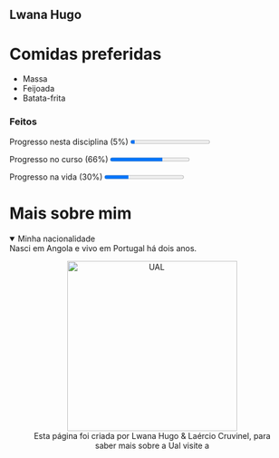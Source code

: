 ## Lwana Hugo
 
 <h1>Comidas preferidas</h1>
    <ul>
		<li>Massa
		</li>
		<li>Feijoada
			</li>
 	<li>Batata-frita
			</li>
    </ul>
    
    
   <section>
		<h3>Feitos</h3>
		<p>Progresso nesta disciplina (5%)
                   <progress value = "0.05"></progress><br/>
		   </p>
 <p>Progresso no curso (66%)
                   <progress value = "0.66"></progress><br/>
		   </p>
 <p>Progresso na vida (30%)
                   <progress value = "0.3"></progress><br/>
	
 </p>
 
</section>

<h1>Mais sobre mim</h1>
	
<details open>
		<summary>Minha nacionalidade</summary>
		Nasci em Angola e vivo em Portugal há dois anos.
</details>


<header>
	<meta charset = "UTF-8"
	   <nav>
	      <figure>
		<a href="http://www.ual.pt">
		   <img src="https://autonoma.pt/wp-content/uploads/2017/12/ual00023.jpg" alt="UAL" width=300>
		</a>
		<figcaption>Esta página foi criada por Lwana Hugo & Laércio Cruvinel, para saber mais sobre a Ual visite a </figcaption>
	       </figure>	
	   </nav>
	</header>
 



